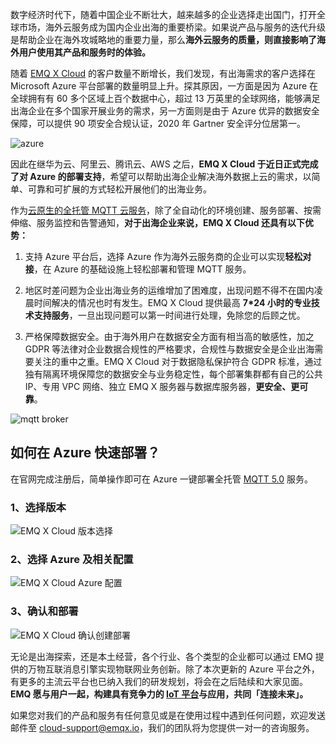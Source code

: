 数字经济时代下，随着中国企业不断壮大，越来越多的企业选择走出国门，打开全球市场，海外云服务成为国内企业出海的重要桥梁。如果说产品与服务的迭代升级是帮助企业在海外攻城略地的重要力量，那么**海外云服务的质量，则直接影响了海外用户使用其产品和服务时的体验。**

随着 [EMQ X Cloud](https://www.emqx.com/zh/cloud) 的客户数量不断增长，我们发现，有出海需求的客户选择在 Microsoft Azure  平台部署的数量明显上升。探其原因，一方面是因为 Azure 在全球拥有有 60 多个区域上百个数据中心，超过 13  万英里的全球网络，能够满足出海企业在多个国家开展业务的需求，另一方面则是由于 Azure 优异的数据安全保障，可以提供 90  项安全合规认证，2020 年 Gartner 安全评分位居第一。

![azure](https://static.emqx.net/images/8e7cc5deac3dd66140bc6a9e13ff0d8c.png)

因此在继华为云、阿里云、腾讯云、AWS 之后，**EMQ X Cloud 于近日正式完成了对 Azure 的部署支持**，希望可以帮助出海企业解决海外数据上云的需求，以简单、可靠和可扩展的方式轻松开展他们的出海业务。

作为[云原生的全托管 MQTT 云服务](https://www.emqx.com/zh/cloud)，除了全自动化的环境创建、服务部署、按需伸缩、服务监控和告警通知，**对于出海企业来说，EMQ X Cloud 还具有以下优势：**

1. 支持 Azure 平台后，选择 Azure 作为海外云服务商的企业可以实现**轻松对接**，在 Azure 的基础设施上轻松部署和管理 MQTT 服务。

2. 地区时差问题为企业出海业务的运维增加了困难度，出现问题不得不在国内凌晨时间解决的情况也时有发生。EMQ X Cloud 提供最高 **7\*24 小时的专业技术支持服务**，一旦出现问题可以第一时间进行处理，免除您的后顾之忧。

3. 严格保障数据安全。由于海外用户在数据安全方面有相当高的敏感性，加之 GDPR 等法律对企业数据合规性的严格要求，合规性与数据安全是企业出海需要关注的重中之重。EMQ X Cloud 对于数据隐私保护符合  GDPR 标准，通过独有隔离环境保障您的数据安全与业务稳定性，每个部署集群都有自己的公共 IP、专用 VPC 网络、独立 EMQ X  服务器与数据库服务器，**更安全、更可靠**。

![mqtt broker](https://static.emqx.net/images/4e310f441686b13fd19e6ed448f75e33.png)


## 如何在 Azure 快速部署？

在官网完成注册后，简单操作即可在 Azure 一键部署全托管 [MQTT 5.0](https://www.emqx.com/zh/mqtt/mqtt5) 服务。

### 1、选择版本

![EMQ X Cloud 版本选择](https://static.emqx.net/images/9303b8689037380645ebf5e426f21427.png)

### 2、选择 Azure 及相关配置

![EMQ X Cloud Azure 配置](https://static.emqx.net/images/4384b271688443fd8a5460ca27f6e650.png)

### 3、确认和部署

![EMQ X Cloud 确认创建部署](https://static.emqx.net/images/e85161968486c59f520dbec9ed01023d.png)

无论是出海探索，还是本土经营，各个行业、各个类型的企业都可以通过 EMQ 提供的万物互联消息引擎实现物联网业务创新。除了本次更新的 Azure 平台之外，有更多的主流云平台也已纳入我们的研发规划，将会在之后陆续和大家见面。**EMQ 愿与用户一起，构建具有竞争力的 [IoT 平台](https://www.emqx.com/zh/products/emqx)与应用，共同「连接未来」。**

如果您对我们的产品和服务有任何意见或是在使用过程中遇到任何问题，欢迎发送邮件至 [cloud-support@emqx.io](mailto:cloud-support@emqx.io)，我们的团队将为您提供一对一的咨询服务。
